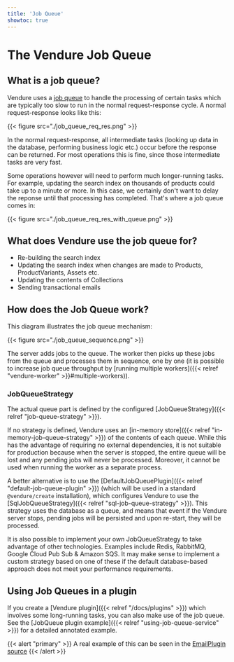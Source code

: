 ```yaml
---
title: 'Job Queue'
showtoc: true
---
```


# The Vendure Job Queue

## What is a job queue?

Vendure uses a [job queue](https://en.wikipedia.org/wiki/Job_queue) to handle the processing of certain tasks which are typically too slow to run in the normal request-response cycle. A normal request-response looks like this:

{{< figure src="./job_queue_req_res.png" >}}

In the normal request-response, all intermediate tasks (looking up data in the database, performing business logic etc.) occur before the response can be returned. For most operations this is fine, since those intermediate tasks are very fast.

Some operations however will need to perform much longer-running tasks. For example, updating the search index on thousands of products could take up to a minute or more. In this case, we certainly don't want to delay the reponse until that processing has completed. That's where a job queue comes in:

{{< figure src="./job_queue_req_res_with_queue.png" >}}

## What does Vendure use the job queue for?

-   Re-building the search index
-   Updating the search index when changes are made to Products, ProductVariants, Assets etc.
-   Updating the contents of Collections
-   Sending transactional emails

## How does the Job Queue work?

This diagram illustrates the job queue mechanism:

{{< figure src="./job_queue_sequence.png" >}}

The server adds jobs to the queue. The worker then picks up these jobs from the queue and processes them in sequence, one by one (it is possible to increase job queue throughput by [running multiple workers]({{< relref "vendure-worker" >}}#multiple-workers)).

### JobQueueStrategy

The actual queue part is defined by the configured [JobQueueStrategy]({{< relref "job-queue-strategy" >}}).

If no strategy is defined, Vendure uses an [in-memory store]({{< relref "in-memory-job-queue-strategy" >}}) of the contents of each queue. While this has the advantage of requiring no external dependencies, it is not suitable for production because when the server is stopped, the entire queue will be lost and any pending jobs will never be processed. Moreover, it cannot be used when running the worker as a separate process.

A better alternative is to use the [DefaultJobQueuePlugin]({{< relref "default-job-queue-plugin" >}}) (which will be used in a standard `@vendure/create` installation), which configures Vendure to use the [SqlJobQueueStrategy]({{< relref "sql-job-queue-strategy" >}}). This strategy uses the database as a queue, and means that event if the Vendure server stops, pending jobs will be persisted and upon re-start, they will be processed.

It is also possible to implement your own JobQueueStrategy to take advantage of other technologies. Examples include Redis, RabbitMQ, Google Cloud Pub Sub & Amazon SQS. It may make sense to implement a custom strategy based on one of these if the default database-based approach does not meet your performance requirements.

## Using Job Queues in a plugin

If you create a [Vendure plugin]({{< relref "/docs/plugins" >}}) which involves some long-running tasks, you can also make use of the job queue. See the [JobQueue plugin example]({{< relref "using-job-queue-service" >}}) for a detailed annotated example.

{{< alert "primary" >}}
A real example of this can be seen in the [EmailPlugin source](https://github.com/vendure-ecommerce/vendure/blob/master/packages/email-plugin/src/plugin.ts)
{{< /alert >}}
